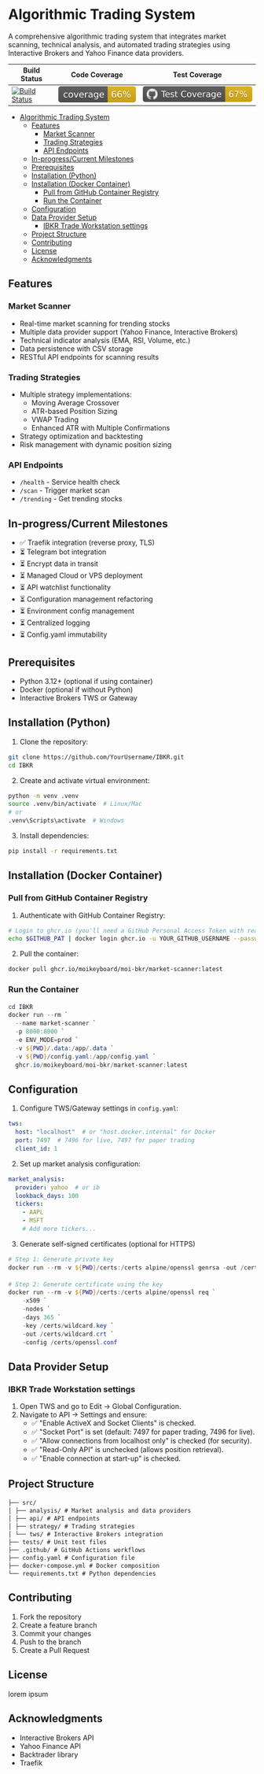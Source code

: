# Algorithmic Trading System

A comprehensive algorithmic trading system that integrates market scanning, technical analysis, and automated trading strategies using Interactive Brokers and Yahoo Finance data providers.

| **Build Status** | **Code Coverage** | **Test Coverage** |
|------------------|-------------------|-------------------|
| [![Build Status](https://github.com/MoiKeyboard/moi-bkr/actions/workflows/build.yml/badge.svg)](https://github.com/MoiKeyboard/moi-bkr/actions/workflows/build.yml) | [![Code Coverage](.github/badges/code_coverage.svg)](https://github.com/MoiKeyboard/moi-bkr/actions/workflows/code-coverage.yml) | ![Test Coverage](.github/badges/test_coverage.svg) |

- [Algorithmic Trading System](#algorithmic-trading-system)
  - [Features](#features)
    - [Market Scanner](#market-scanner)
    - [Trading Strategies](#trading-strategies)
    - [API Endpoints](#api-endpoints)
  - [In-progress/Current Milestones](#in-progresscurrent-milestones)
  - [Prerequisites](#prerequisites)
  - [Installation (Python)](#installation-python)
  - [Installation (Docker Container)](#installation-docker-container)
    - [Pull from GitHub Container Registry](#pull-from-github-container-registry)
    - [Run the Container](#run-the-container)
  - [Configuration](#configuration)
  - [Data Provider Setup](#data-provider-setup)
    - [IBKR Trade Workstation settings](#ibkr-trade-workstation-settings)
  - [Project Structure](#project-structure)
  - [Contributing](#contributing)
  - [License](#license)
  - [Acknowledgments](#acknowledgments)

## Features

### Market Scanner
- Real-time market scanning for trending stocks
- Multiple data provider support (Yahoo Finance, Interactive Brokers)
- Technical indicator analysis (EMA, RSI, Volume, etc.)
- Data persistence with CSV storage
- RESTful API endpoints for scanning results

### Trading Strategies
- Multiple strategy implementations:
  - Moving Average Crossover
  - ATR-based Position Sizing
  - VWAP Trading
  - Enhanced ATR with Multiple Confirmations
- Strategy optimization and backtesting
- Risk management with dynamic position sizing

### API Endpoints
- `/health` - Service health check
- `/scan` - Trigger market scan
- `/trending` - Get trending stocks

## In-progress/Current Milestones
- ✅ Traefik integration (reverse proxy, TLS)
- ⏳ Telegram bot integration
- ⏳ Encrypt data in transit 
- ⏳ Managed Cloud or VPS deployment
- ⏳ API watchlist functionality
- ⏳ Configuration management refactoring
- ⏳ Environment config management
- ⏳ Centralized logging
- ⏳ Config.yaml immutability

## Prerequisites

- Python 3.12+ (optional if using container)
- Docker (optional if without Python)
- Interactive Brokers TWS or Gateway

## Installation (Python)

1. Clone the repository:
```bash
git clone https://github.com/YourUsername/IBKR.git
cd IBKR
```

2. Create and activate virtual environment:
```bash
python -m venv .venv
source .venv/bin/activate  # Linux/Mac
# or
.venv\Scripts\activate  # Windows
```

3. Install dependencies:
```bash
pip install -r requirements.txt
```

## Installation (Docker Container)

### Pull from GitHub Container Registry

1. Authenticate with GitHub Container Registry:

```bash
# Login to ghcr.io (you'll need a GitHub Personal Access Token with read:packages scope)
echo $GITHUB_PAT | docker login ghcr.io -u YOUR_GITHUB_USERNAME --password-stdin
```

2. Pull the container:
```bash
docker pull ghcr.io/moikeyboard/moi-bkr/market-scanner:latest
```

### Run the Container
```powershell
cd IBKR
docker run --rm `
  --name market-scanner `
  -p 8000:8000 `
  -e ENV_MODE=prod `
  -v ${PWD}/.data:/app/.data `
  -v ${PWD}/config.yaml:/app/config.yaml `
  ghcr.io/moikeyboard/moi-bkr/market-scanner:latest
```

## Configuration

1. Configure TWS/Gateway settings in `config.yaml`:
```yaml
tws:
  host: "localhost"  # or "host.docker.internal" for Docker
  port: 7497  # 7496 for live, 7497 for paper trading
  client_id: 1
```

2. Set up market analysis configuration:
```yaml
market_analysis:
  provider: yahoo  # or ib
  lookback_days: 100
  tickers:
    - AAPL
    - MSFT
    # Add more tickers...
```

3. Generate self-signed certificates (optional for HTTPS)
```powershell
# Step 1: Generate private key
docker run --rm -v ${PWD}/certs:/certs alpine/openssl genrsa -out /certs/wildcard.key 2048

# Step 2: Generate certificate using the key
docker run --rm -v ${PWD}/certs:/certs alpine/openssl req `
    -x509 `
    -nodes `
    -days 365 `
    -key /certs/wildcard.key `
    -out /certs/wildcard.crt `
    -config /certs/openssl.conf
```

## Data Provider Setup

###  IBKR Trade Workstation settings

1. Open TWS and go to Edit → Global Configuration.
2. Navigate to API → Settings and ensure: 
    - ✅ "Enable ActiveX and Socket Clients" is checked.
    - ✅ "Socket Port" is set (default: 7497 for paper trading, 7496 for live).
    - ✅ "Allow connections from localhost only" is checked (for security).
    - ✅ "Read-Only API" is unchecked (allows position retrieval).
    - ✅ "Enable connection at start-up" is checked.

## Project Structure

```
├── src/
│ ├── analysis/ # Market analysis and data providers
│ ├── api/ # API endpoints
│ ├── strategy/ # Trading strategies
│ └── tws/ # Interactive Brokers integration
├── tests/ # Unit test files
├── .github/ # GitHub Actions workflows
├── config.yaml # Configuration file
├── docker-compose.yml # Docker composition
└── requirements.txt # Python dependencies
```

## Contributing

1. Fork the repository
2. Create a feature branch
3. Commit your changes
4. Push to the branch
5. Create a Pull Request

## License

lorem ipsum

## Acknowledgments

- Interactive Brokers API
- Yahoo Finance API
- Backtrader library
- Traefik 